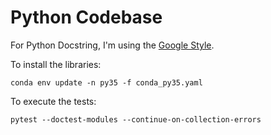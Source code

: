 # Python Codebase

For Python Docstring, I'm using the [Google Style](http://sphinxcontrib-napoleon.readthedocs.io/en/latest/example_google.html).

To install the libraries:

    conda env update -n py35 -f conda_py35.yaml

To execute the tests:

    pytest --doctest-modules --continue-on-collection-errors
